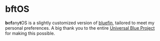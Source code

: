 # bftOS
**b**e**f**any**t**OS is a slightly customized version of [bluefin](https://github.com/ublue-os/bluefin), 
tailored to meet my personal preferences. A big thank you to the entire [Universal Blue Project](https://universal-blue.org/) 
for making this possible. 
